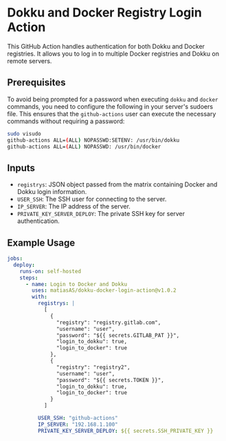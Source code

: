 # Dokku and Docker Registry Login Action

This GitHub Action handles authentication for both Dokku and Docker registries. It allows you to log in to multiple Docker registries and Dokku on remote servers.

## Prerequisites

To avoid being prompted for a password when executing `dokku` and `docker` commands, you need to configure the following in your server's sudoers file. This ensures that the `github-actions` user can execute the necessary commands without requiring a password:

```bash
sudo visudo
github-actions ALL=(ALL) NOPASSWD:SETENV: /usr/bin/dokku
github-actions ALL=(ALL) NOPASSWD: /usr/bin/docker
```
## Inputs

- `registrys`: JSON object passed from the matrix containing Docker and Dokku login information.
- `USER_SSH`: The SSH user for connecting to the server.
- `IP_SERVER`: The IP address of the server.
- `PRIVATE_KEY_SERVER_DEPLOY`: The private SSH key for server authentication.

## Example Usage

```yaml
jobs:
  deploy:
    runs-on: self-hosted
    steps:
      - name: Login to Docker and Dokku
        uses: matiasAS/dokku-docker-login-action@v1.0.2
        with:
          registrys: |
            [
              {
                "registry": "registry.gitlab.com",
                "username": "user",
                "password": "${{ secrets.GITLAB_PAT }}",
                "login_to_dokku": true,
                "login_to_docker": true
              },
              {
                "registry": "registry2",
                "username": "user",
                "password": "${{ secrets.TOKEN }}",
                "login_to_dokku": true,
                "login_to_docker": true
              }
            ]

          USER_SSH: "github-actions"
          IP_SERVER: "192.168.1.100"
          PRIVATE_KEY_SERVER_DEPLOY: ${{ secrets.SSH_PRIVATE_KEY }}
